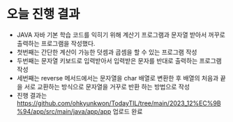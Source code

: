 # 오늘 진행 결과

* JAVA 자바 기본 학습 코드를 익히기 위해 계산기 프로그램과 문자열 받아서 꺼꾸로 출력하는 프로그램을 작성했다.
* 첫번째는 간단한 계산이 가능한 덧셈과 곱셈을 할 수 있는 프로그램 작성
* 두번째는 문자열 키보드로 입력받아서 입력받은 문자를 반대로 출력하는 프로그램 작성
* 세번째는 reverse 메서드에서는 문자열을 char 배열로 변환한 후 배열의 처음과 끝을 서로 교환하는 방식으로 문자열을 거꾸로 반환 하는 방법으로 작성
* 진행 결과는 https://github.com/ohkyunkwon/TodayTIL/tree/main/2023_12%EC%9B%94/app/src/main/java/app/app 업로드 완료